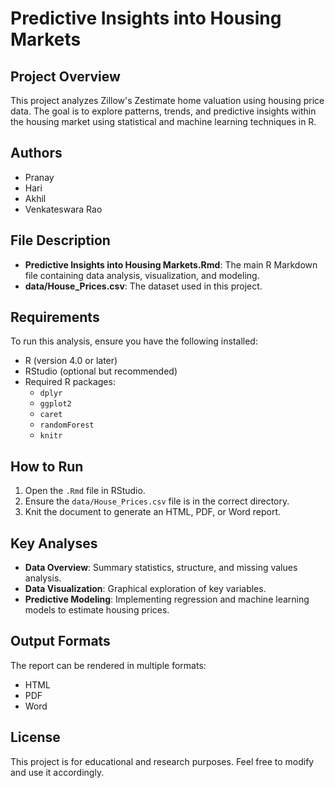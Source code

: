# Predictive Insights into Housing Markets

## Project Overview
This project analyzes Zillow's Zestimate home valuation using housing price data. The goal is to explore patterns, trends, and predictive insights within the housing market using statistical and machine learning techniques in R.

## Authors
- Pranay
- Hari
- Akhil
- Venkateswara Rao

## File Description
- **Predictive Insights into Housing Markets.Rmd**: The main R Markdown file containing data analysis, visualization, and modeling.
- **data/House_Prices.csv**: The dataset used in this project.

## Requirements
To run this analysis, ensure you have the following installed:
- R (version 4.0 or later)
- RStudio (optional but recommended)
- Required R packages:
  - `dplyr`
  - `ggplot2`
  - `caret`
  - `randomForest`
  - `knitr`
  
## How to Run
1. Open the `.Rmd` file in RStudio.
2. Ensure the `data/House_Prices.csv` file is in the correct directory.
3. Knit the document to generate an HTML, PDF, or Word report.

## Key Analyses
- **Data Overview**: Summary statistics, structure, and missing values analysis.
- **Data Visualization**: Graphical exploration of key variables.
- **Predictive Modeling**: Implementing regression and machine learning models to estimate housing prices.

## Output Formats
The report can be rendered in multiple formats:
- HTML
- PDF
- Word

## License
This project is for educational and research purposes. Feel free to modify and use it accordingly.


